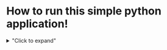 # How to run this simple python application!

<details>
  <summary>"Click to expand"</summary>
  <ol>
    <li> Install _Python 3_ using this link https://www.python.org/downloads/ </li>
    <li> Install **pip3** - **sudo apt install python-pip** </li>
    <li> Pip install **virtualenv** with **pip3 install virtualenv** </li> 
    <li>Create their virtual environment - virtualenv venv </li>
<li>And make sure they are working inside of it - source venv/bin/activate</li> 
Install the pip dependencies file, using pip3 install -r pip_dependencies.txt
Run the python program - python3 pass_gen.py
  <ol>
</details>

